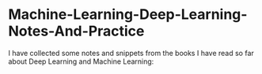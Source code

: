 # Machine-Learning-Deep-Learning-Notes-And-Practice

I have collected some notes and snippets from the books I have read so far about Deep Learning and Machine Learning:

